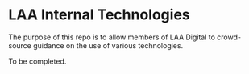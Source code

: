 # LAA Internal Technologies

The purpose of this repo is to allow members of LAA Digital to crowd-source
guidance on the use of various technologies.

To be completed.
